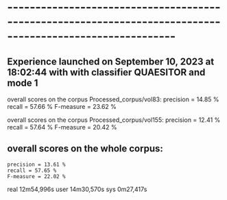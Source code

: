 # ----------------------------------------------------------------------------------------------------------
Experience launched on September 10, 2023 at 18:02:44 with with classifier QUAESITOR and mode 1
----------------------------------------------------------------------------------------------------------

overall scores on the corpus Processed_corpus/vol83:
	precision = 14.85 %
	recall = 57.66 %
	F-measure = 23.62 %

overall scores on the corpus Processed_corpus/vol155:
	precision = 12.41 %
	recall = 57.64 %
	F-measure = 20.42 %
## overall scores on the whole corpus:
	precision = 13.61 %
	recall = 57.65 %
	F-measure = 22.02 %

real	12m54,996s
user	14m30,570s
sys	0m27,417s

